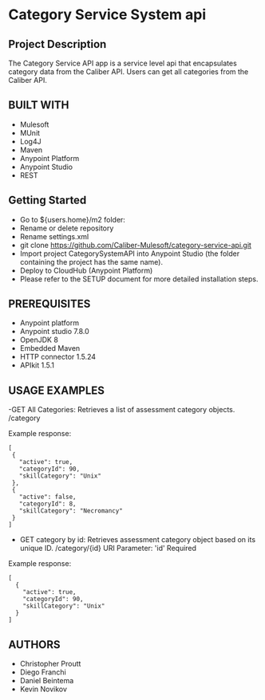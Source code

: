 # Category Service System api

## Project Description
The Category Service API app is a service level api that encapsulates category data from the Caliber API. 
Users can get all categories from the Caliber API.

## BUILT WITH
- Mulesoft
- MUnit
- Log4J
- Maven
- Anypoint Platform
- Anypoint Studio
- REST

## Getting Started
- Go to ${users.home}/m2 folder:
- Rename or delete repository
- Rename settings.xml
- git clone https://github.com/Caliber-Mulesoft/category-service-api.git
- Import project CategorySystemAPI into Anypoint Studio (the folder containing the project has the same name).
- Deploy to CloudHub (Anypoint Platform)
- Please refer to the SETUP document for more detailed installation steps.

## PREREQUISITES
- Anypoint platform
- Anypoint studio 7.8.0
- OpenJDK 8
- Embedded Maven
- HTTP connector 1.5.24
- APIkit 1.5.1

## USAGE EXAMPLES
-GET All Categories: Retrieves a list of assessment category objects. /category

Example response:
 ```
 [
  {
    "active": true,
    "categoryId": 90,
    "skillCategory": "Unix"
  },
  {
    "active": false,
    "categoryId": 8,
    "skillCategory": "Necromancy"
  }
]
 ```

- GET category by id: Retrieves assessment category object based on its unique ID. /category/{id}
URI Parameter: 'id' Required

Example response:
```
[
  {
    "active": true,
    "categoryId": 90,
    "skillCategory": "Unix"
  }
]
```

## AUTHORS
- Christopher Proutt
- Diego Franchi
- Daniel Beintema
- Kevin Novikov
